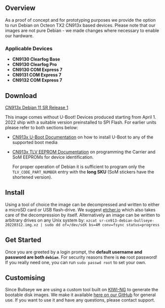 ## Overview
As a proof of concept and for prototyping purposes we provide the option to run Debian on Octeon TX2 CN913x based devices.
Please note that our images are not pure Debian - we made changes where necessary to enable our hardware.

### Applicable Devices

- **CN9130 Clearfog Base**
- **CN9130 Clearfog Pro**
- **CN9130 COM Express 7**
- **CN9131 COM Express 7**
- **CN9132 COM Express 7**

## Download

[CN913x Debian 11 SR Release 1](https://images.solid-run.com/CN913x/Debian/sr-cn913-debian-bullseye-20220322.img.xz)

This image comes without U-Boot! Devices produced starting from April 1. 2022 ship with a suitable version preinstalled to SPI Flash.
For earlier units please refer to both sections below:

- [CN913x U-Boot Documentation](https://github.com/SolidRun/documentation/cn913x/u-boot.md) on how to install U-Boot to any of the supported boot media
- [CN913x TLV EEPROM Documentation](https://github.com/SolidRun/documentation/tlv-eeprom.md) on programming the Carrier and SoM EEPROMs for device identification.

  For proper operation of Debian it is sufficient to program only the `TLV_CODE_PART_NUMBER` entry with the **long SKU** (SoM stickers have the shortened version).

## Install

Using a tool of choice the image can be decompressed and written to either a microSD card or USB flash-drive. We suggest [etcher.io](https://www.balena.io/etcher/) which also takes care of the decompression by itself.
Alternatively an image can be written to arbitrary drives on any Unix system by: `xzcat sr-cn913-debian-bullseye-20220312.img.xz | sudo dd of=/dev/sdX bs=4M conv=fsync status=progress`

## Get Started

Once you are greeted by a login prompt, the **default username and password are both `debian`**.
For security reasons there is **no** root password! If you really need one, you can run `sudo passwd root` to set your own.

## Customising

Since Bullseye we are using a custom tool built on [KIWI-NG](https://osinside.github.io/kiwi/) to generate the bootable disk images.
We make it available [here on our GitHub](https://github.com/SolidRun/debian-builder/tree/master) for general use. If you want to use it and have any questions, please contact support.
